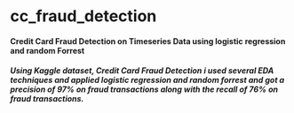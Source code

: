 # cc_fraud_detection

#### Credit Card Fraud Detection on Timeseries Data using logistic regression and random Forrest

##### Using Kaggle dataset, Credit Card Fraud Detection i used several EDA techniques and applied logistic regression and random forrest and got a precision of 97% on fraud transactions along with the recall of 76% on fraud transactions.

